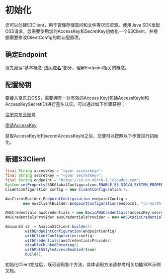 # 初始化

您可以创建S3Client，用于管理存储空间和文件等OSS资源。使用Java SDK发起OSS请求，您需要使用您的AccessKey和SecretKey初始化一个S3Client，并根据需要修改ClientConfig的默认配置项。

## 确定Endpoint

请先阅读“基本概念-[访问域名](https://docs.jdcloud.com/cn/object-storage-service/regions-and-endpoints)”部分，理解Endpoint相关的概念。

## 配置秘钥

要接入京东云OSS，需要拥有一对有效的Access Key(包括AccessKeyId和AccessKeySecretID)进行签名认证。可以通过如下步骤获得：

[注册京东云账号](https://uc.jdcloud.com/reg?returnUrl=http%3A%2F%2Fwww.jdcloud.com%2Findex)

[申请AccessKey](https://uc.jdcloud.com/accesskey/index)

获取AccessKeyId和secretAccessKeyId之后，您便可以按照以下步骤进行初始化。

## 新建S3Client

```java
final String accessKey = "<your accesskey>";
final String secretKey = "<your secretkey>";
final String endpoint = "https://s3.cn-north-1.jcloudcs.com";
System.setProperty(SDKGlobalConfiguration.ENABLE_S3_SIGV4_SYSTEM_PROPERTY, "true");
ClientConfiguration config = new ClientConfiguration();
 
AwsClientBuilder.EndpointConfiguration endpointConfig =
        new AwsClientBuilder.EndpointConfiguration(endpoint, "cn-north-1");
 
AWSCredentials awsCredentials = new BasicAWSCredentials(accessKey,secretKey);
AWSCredentialsProvider awsCredentialsProvider = new AWSStaticCredentialsProvider(awsCredentials);
 
AmazonS3 s3  = AmazonS3Client.builder()
        .withEndpointConfiguration(endpointConfig)
        .withClientConfiguration(config)
        .withCredentials(awsCredentialsProvider)
        .disableChunkedEncoding()
        .withPathStyleAccessEnabled(true)
        .build();
```

初始化Client完成后，既可调用各个方法，具体调用方法请参考相关功能SDK示例文档。
